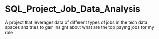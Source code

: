 # SQL_Project_Job_Data_Analysis
A project that leverages data of different types of jobs in the tech data spaces and tries to gain insight about what are the top paying jobs for my role
